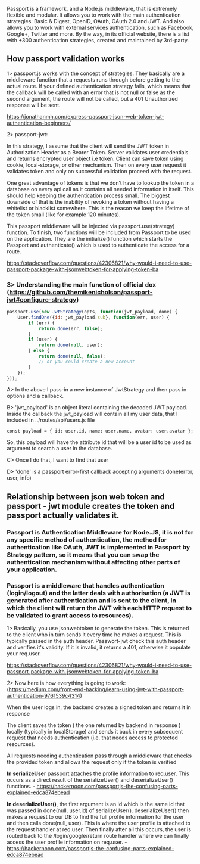 Passport is a framework, and a Node.js middleware, that is extremely flexible and modular. It allows you to work with the main authentication strategies: Basic & Digest, OpenID, OAuth, OAuth 2.0 and JWT. And also allows you to work with external services authentication, such as Facebook, Google+, Twitter and more. By the way, in its official website, there is a list with +300 authentication strategies, created and maintained by 3rd-party.

## How passport validation works

1> passport.js works with the concept of strategies. They basically are a middleware function that a requests runs through before getting to the actual route. If your defined authentication strategy fails, which means that the callback will be called with an error that is not null or false as the second argument, the route will not be called, but a 401 Unauthorized response will be sent.

https://jonathanmh.com/express-passport-json-web-token-jwt-authentication-beginners/


2> passport-jwt:

In this strategy, I assume that the client will send the JWT token in Authorization Header as a Bearer Token.
Server validates user credentials and returns encrypted user object i.e token. Client can save token using cookie, local-storage, or other mechanism. Then on every user request it validates token and only on successful validation proceed with the request.

One great advantage of tokens is that we don’t have to lookup the token in a database on every api call as it contains all needed information in itself. This should help keeping the authentication process small. The biggest downside of that is the inability of revoking a token without having a whitelist or blacklist somewhere. This is the reason we keep the lifetime of the token small (like for example 120 minutes).

This passport middleware will be injected via passport.use(strategy) function. To finish, two functions will be included from Passport to be used on the application. They are the initialize() function which starts the Passport and authenticate() which is used to authenticate the access for a route.

https://stackoverflow.com/questions/42306821/why-would-i-need-to-use-passport-package-with-jsonwebtoken-for-applying-token-ba

### 3> Understanding the main function of official dox (https://github.com/themikenicholson/passport-jwt#configure-strategy)

```js
passport.use(new JwtStrategy(opts, function(jwt_payload, done) {
    User.findOne({id: jwt_payload.sub}, function(err, user) {
        if (err) {
            return done(err, false);
        }
        if (user) {
            return done(null, user);
        } else {
            return done(null, false);
            // or you could create a new account
        }
    });
}));
```
A> In the above I pass-in a new instance of JwtStrategy and then pass in options and a callback.

B> 'jwt_payload' is an object literal containing the decoded JWT payload. Inside the callback the jwt_payload will contain all my user data, that I included in ../routes/api/users.js file

``const payload = { id: user.id, name: user.name, avatar: user.avatar };``

So, this payload will have the attribute id that will be a user id to be used as argument to search a user in the database.

C> Once I do that, I want to find that user

D> 'done' is a passport error-first callback accepting arguments done(error, user, info)


## Relationship between json web token and passport - jwt module creates the token and passport actually validates it.

### Passport is Authentication Middleware for Node.JS, it is not for any specific method of authentication, the method for authentication like OAuth, JWT is implemented in Passport by Strategy pattern, so it means that you can swap the authentication mechanism without affecting other parts of your application.

###  Passport is a middleware that handles authentication (login/logout) and the latter deals with authorisation (a JWT is generated after authentication and is sent to the client, in which the client will return the JWT with each HTTP request to be validated to grant access to resources).

1> Basically, you use jsonwebtoken to generate the token. This is returned to the client who in turn sends it every time he makes a request. This is typically passed in the auth header. Passwort-jwt check this auth header and verifies it's validity. If it is invalid, it returns a 401, otherwise it populate your req.user.

https://stackoverflow.com/questions/42306821/why-would-i-need-to-use-passport-package-with-jsonwebtoken-for-applying-token-ba


2> Now here is how everything is going to work:
(https://medium.com/front-end-hacking/learn-using-jwt-with-passport-authentication-9761539c4314)

When the user logs in, the backend creates a signed token and returns it in response

The client saves the token ( the one returned by backend in response ) locally (typically in localStorage) and sends it back in every subsequent request that needs authentication (i.e. that needs access to protected resources).

All requests needing authentication pass through a middleware that checks the provided token and allows the request only if the token is verified


**In serializeUser** passport attaches the profile information to req.user. This occurs as a direct result of the serializeUser() and deserializeUser() functions. - https://hackernoon.com/passportjs-the-confusing-parts-explained-edca874ebead

**In deserializeUser()**, the first argument is an id which is the same id that was passed in done(null, user.id) of serializeUser(). deserializeUser() then makes a request to our DB to find the full profile information for the user and then calls done(null, user). This is where the user profile is attached to the request handler at req.user. Then finally after all this occurs, the user is routed back to the /login/google/return route handler where we can finally access the user profile information on req.user. - https://hackernoon.com/passportjs-the-confusing-parts-explained-edca874ebead